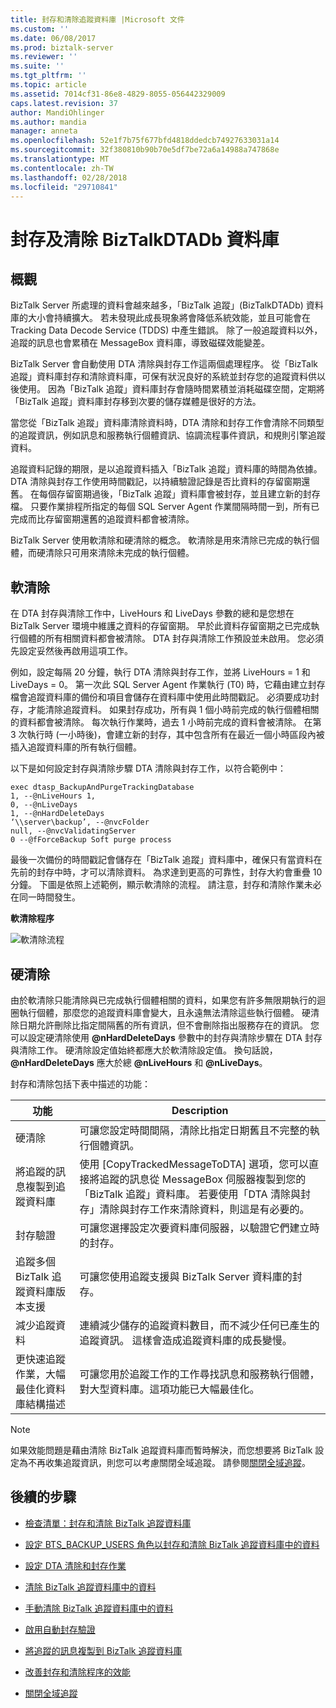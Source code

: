 ```yaml
---
title: 封存和清除追蹤資料庫 |Microsoft 文件
ms.custom: ''
ms.date: 06/08/2017
ms.prod: biztalk-server
ms.reviewer: ''
ms.suite: ''
ms.tgt_pltfrm: ''
ms.topic: article
ms.assetid: 7014cf31-86e8-4829-8055-056442329009
caps.latest.revision: 37
author: MandiOhlinger
ms.author: mandia
manager: anneta
ms.openlocfilehash: 52e1f7b75f677bfd4818ddedcb74927633031a14
ms.sourcegitcommit: 32f380810b90b70e5df7be72a6a14988a747868e
ms.translationtype: MT
ms.contentlocale: zh-TW
ms.lasthandoff: 02/28/2018
ms.locfileid: "29710841"
---
```

# <a name="archive-and-purge-the-biztalkdtadb-database"></a>封存及清除 BizTalkDTADb 資料庫

## <a name="overview"></a>概觀
BizTalk Server 所處理的資料會越來越多，「BizTalk 追蹤」(BizTalkDTADb) 資料庫的大小會持續擴大。 若未發現此成長現象將會降低系統效能，並且可能會在 Tracking Data Decode Service (TDDS) 中產生錯誤。 除了一般追蹤資料以外，追蹤的訊息也會累積在 MessageBox 資料庫，導致磁碟效能變差。  
  
BizTalk Server 會自動使用 DTA 清除與封存工作這兩個處理程序。 從「BizTalk 追蹤」資料庫封存和清除資料庫，可保有狀況良好的系統並封存您的追蹤資料供以後使用。 因為「BizTalk 追蹤」資料庫封存會隨時間累積並消耗磁碟空間，定期將「BizTalk 追蹤」資料庫封存移到次要的儲存媒體是很好的方法。  
  
 當您從「BizTalk 追蹤」資料庫清除資料時，DTA 清除和封存工作會清除不同類型的追蹤資訊，例如訊息和服務執行個體資訊、協調流程事件資訊，和規則引擎追蹤資料。  
  
 追蹤資料記錄的期限，是以追蹤資料插入「BizTalk 追蹤」資料庫的時間為依據。 DTA 清除與封存工作使用時間戳記，以持續驗證記錄是否比資料的存留窗期還舊。 在每個存留窗期過後，「BizTalk 追蹤」資料庫會被封存，並且建立新的封存檔。 只要作業排程所指定的每個 SQL Server Agent 作業間隔時間一到，所有已完成而比存留窗期還舊的追蹤資料都會被清除。  
  
 BizTalk Server 使用軟清除和硬清除的概念。 軟清除是用來清除已完成的執行個體，而硬清除只可用來清除未完成的執行個體。  
  
## <a name="soft-purge"></a>軟清除
  
 在 DTA 封存與清除工作中，LiveHours 和 LiveDays 參數的總和是您想在 BizTalk Server 環境中維護之資料的存留窗期。 早於此資料存留窗期之已完成執行個體的所有相關資料都會被清除。 DTA 封存與清除工作預設並未啟用。 您必須先設定妥然後再啟用這項工作。  
  
 例如，設定每隔 20 分鐘，執行 DTA 清除與封存工作，並將 LiveHours = 1 和 LiveDays = 0。 第一次此 SQL Server Agent 作業執行 (T0) 時，它藉由建立封存檔會追蹤資料庫的備份和項目會儲存在資料庫中使用此時間戳記。 必須要成功封存，才能清除追蹤資料。 如果封存成功，所有與 1 個小時前完成的執行個體相關的資料都會被清除。 每次執行作業時，過去 1 小時前完成的資料會被清除。 在第 3 次執行時 (一小時後)，會建立新的封存，其中包含所有在最近一個小時區段內被插入追蹤資料庫的所有執行個體。  
  
 以下是如何設定封存與清除步驟 DTA 清除與封存工作，以符合範例中：  
  
```  
exec dtasp_BackupAndPurgeTrackingDatabase  
1, --@nLiveHours 1,   
0, --@nLiveDays   
1, --@nHardDeleteDays   
‘\\server\backup’, --@nvcFolder   
null, --@nvcValidatingServer   
0 --@fForceBackup Soft purge process  
```  
  
 最後一次備份的時間戳記會儲存在「BizTalk 追蹤」資料庫中，確保只有當資料在先前的封存中時，才可以清除資料。 為求達到更高的可靠性，封存大約會重疊 10 分鐘。 下圖是依照上述範例，顯示軟清除的流程。 請注意，封存和清除作業未必在同一時間發生。  
  
 **軟清除程序**  
  
 ![軟清除流程](../core/media/archivingandpurging.gif "archivingandpurging")  
  
## <a name="hard-purge"></a>硬清除
  
 由於軟清除只能清除與已完成執行個體相關的資料，如果您有許多無限期執行的迴圈執行個體，那麼您的追蹤資料庫會變大，且永遠無法清除這些執行個體。 硬清除日期允許刪除比指定間隔舊的所有資訊，但不會刪除指出服務存在的資訊。 您可以設定硬清除使用 **@nHardDeleteDays** 參數中的封存與清除步驟在 DTA 封存與清除工作。 硬清除設定值始終都應大於軟清除設定值。 換句話說， **@nHardDeleteDays** 應大於總 **@nLiveHours** 和 **@nLiveDays**。  
  
 封存和清除包括下表中描述的功能：  
  
|功能|Description|  
|-------------|-----------------|  
|硬清除|可讓您設定時間間隔，清除比指定日期舊且不完整的執行個體資訊。|  
|將追蹤的訊息複製到追蹤資料庫|使用 [CopyTrackedMessageToDTA] 選項，您可以直接將追蹤的訊息從 MessageBox 伺服器複製到您的「BizTalk 追蹤」資料庫。 若要使用「DTA 清除與封存」清除與封存工作來清除資料，則這是有必要的。|  
|封存驗證|可讓您選擇設定次要資料庫伺服器，以驗證它們建立時的封存。|  
|追蹤多個 BizTalk 追蹤資料庫版本支援|可讓您使用追蹤支援與 BizTalk Server 資料庫的封存。|  
|減少追蹤資料|連續減少儲存的追蹤資料數目，而不減少任何已產生的追蹤資訊。 這樣會造成追蹤資料庫的成長變慢。|  
|更快速追蹤作業，大幅最佳化資料庫結構描述|可讓您用於追蹤工作的工作尋找訊息和服務執行個體，對大型資料庫。這項功能已大幅最佳化。|  
  
> [!NOTE]
>  如果效能問題是藉由清除 BizTalk 追蹤資料庫而暫時解決，而您想要將 BizTalk 設定為不再收集追蹤資訊，則您可以考慮關閉全域追蹤。 請參閱[關閉全域追蹤](../core/how-to-turn-off-global-tracking.md)。  
  
## <a name="next-steps"></a>後續的步驟
  
-   [檢查清單：封存和清除 BizTalk 追蹤資料庫](../core/checklist-archiving-and-purging-the-biztalk-tracking-database.md)  
  
-   [設定 BTS_BACKUP_USERS 角色以封存和清除 BizTalk 追蹤資料庫中的資料](../core/configure-bts_backup_users-role-to-archive-and-purge-from-tracking-database.md)  
  
-   [設定 DTA 清除和封存作業](../core/how-to-configure-the-dta-purge-and-archive-job.md)  
  
-   [清除 BizTalk 追蹤資料庫中的資料](../core/how-to-purge-data-from-the-biztalk-tracking-database.md)  
  
-   [手動清除 BizTalk 追蹤資料庫中的資料](../core/how-to-manually-purge-data-from-the-biztalk-tracking-database.md)  
  
-   [啟用自動封存驗證](../core/how-to-enable-automatic-archive-validation.md)  
  
-   [將追蹤的訊息複製到 BizTalk 追蹤資料庫](../core/how-to-copy-tracked-messages-into-the-biztalk-tracking-database.md)  
  
-   [改善封存和清除程序的效能](../core/improving-the-performance-of-the-archiving-and-purging-process.md)  
  
-   [關閉全域追蹤](../core/how-to-turn-off-global-tracking.md)